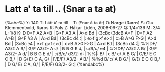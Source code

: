 # Latt a' ta till .. (Snar a ta at)

{%abc%}
X: 140
T: Lätt å' ta till ..
T: (Snar å ta åt)
O: Norge (Røros)
S: Ola Klemmentvold, Røros
R: Pols
Z: Håkan Lidén, 2008-09-27
Q: 1/4=136
M: 3/4
L: 1/8
K: D
D>F A2 A>B | G<F A3 A | A>d B<G E>d | (3cBc (3dcB A>F |
D>F A2 A>B | G<F A3 A | A>d B<G E>d | (3cBc d4 :|
|: e>f g>f e>d | c>B A>G F>G | A>d B<G E>d | (3cBc e4 |
e>f g>f e>d | c>B A>G F>G | A>d B<G E>d | (3cBc d4 :|]
%%DF/ A3/2 A B/ | G/F A3/2- A d/ | B B G E d/ | c/B/c/ e4 | 
%%DF/ A3/2 A B/ | G/F A3/2- A d/ | B B G E d/ | c/B/c/ d3/2-d :|
%%|: B/ | d B/ c/ A B G/ | G/E/ E C C B,/ | D G/ E/ C A, G/ | F/E/F/ A3/2- A B/ |
%%d B/ c/ A B G/ | G/E/ E C C B,/ | D G/ E/ C A, G/ | F/E/F/ G3/2- G :|
{%endabc%}
